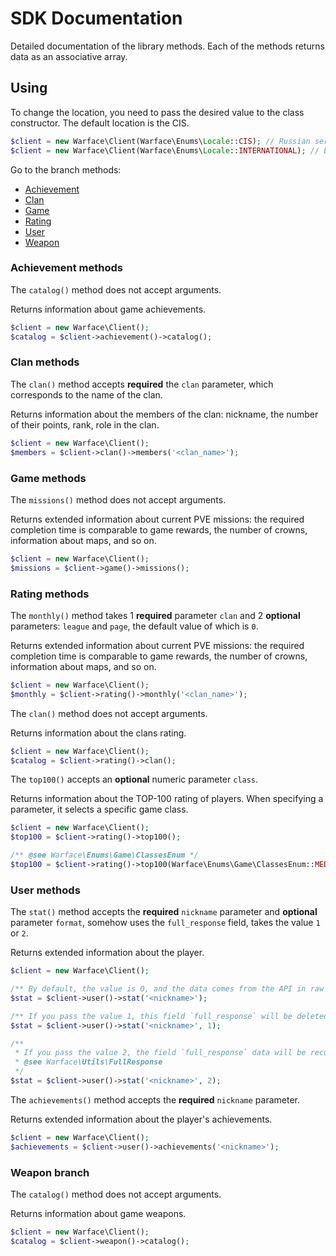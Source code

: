 # SDK Documentation

Detailed documentation of the library methods. Each of the methods returns data as an associative array.

## Using

To change the location, you need to pass the desired value to the class constructor. The default location is the CIS.
```php
$client = new Warface\Client(Warface\Enums\Locale::CIS); // Russian servers
$client = new Warface\Client(Warface\Enums\Locale::INTERNATIONAL); // Europe servers
```

Go to the branch methods:

- [Achievement](#achievement-methods)
- [Clan](#clan-methods)
- [Game](#game-methods)
- [Rating](#rating-methods)
- [User](#user-methods)
- [Weapon](#weapon-branch)

### Achievement methods

The `catalog()` method does not accept arguments. 

Returns information about game achievements.

```php
$client = new Warface\Client();
$catalog = $client->achievement()->catalog();
```

### Clan methods

The `clan()` method accepts **required** the `clan` parameter, which corresponds to the name of the clan. 

Returns information about the members of the clan: nickname, the number of their points, rank, role in the clan.

```php
$client = new Warface\Client();
$members = $client->clan()->members('<clan_name>');
```

### Game methods

The `missions()` method does not accept arguments. 

Returns extended information about current PVE missions: the required completion time is comparable to game rewards, the number of crowns, information about maps, and so on.

```php
$client = new Warface\Client();
$missions = $client->game()->missions();
```

### Rating methods

The `monthly()` method takes 1 **required** parameter `clan` and 2 **optional** parameters: `league` and `page`, the default value of which is `0`. 

Returns extended information about current PVE missions: the required completion time is comparable to game rewards, the number of crowns, information about maps, and so on.

```php
$client = new Warface\Client();
$monthly = $client->rating()->monthly('<clan_name>');
```

The `clan()` method does not accept arguments.

Returns information about the clans rating.

```php
$client = new Warface\Client();
$catalog = $client->rating()->clan();
```

The `top100()` accepts an **optional** numeric parameter `class`.

Returns information about the TOP-100 rating of players. When specifying a parameter, it selects a specific game class.

```php
$client = new Warface\Client();
$top100 = $client->rating()->top100();

/** @see Warface\Enums\Game\ClassesEnum */
$top100 = $client->rating()->top100(Warface\Enums\Game\ClassesEnum::MEDIC);
```

### User methods

The `stat()` method accepts the **required** `nickname` parameter and **optional** parameter `format`, somehow uses the `full_response` field, takes the value `1` or `2`.

Returns extended information about the player.

```php
$client = new Warface\Client();

/** By default, the value is 0, and the data comes from the API in raw form. */
$stat = $client->user()->stat('<nickname>');

/** If you pass the value 1, this field `full_response` will be deleted. */
$stat = $client->user()->stat('<nickname>', 1);

/** 
 * If you pass the value 2, the field `full_response` data will be recursively processed into an array and returned with the main fields. 
 * @see Warface\Utils\FullResponse
 */
$stat = $client->user()->stat('<nickname>', 2);
```

The `achievements()` method accepts the **required** `nickname` parameter.

Returns extended information about the player's achievements.

```php
$client = new Warface\Client();
$achievements = $client->user()->achievements('<nickname>');
```

### Weapon branch

The `catalog()` method does not accept arguments.

Returns information about game weapons.

```php
$client = new Warface\Client();
$catalog = $client->weapon()->catalog();
```

